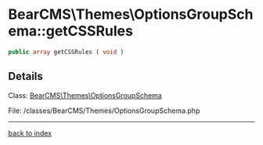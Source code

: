 # BearCMS\Themes\OptionsGroupSchema::getCSSRules

```php
public array getCSSRules ( void )
```

## Details

Class: [BearCMS\Themes\OptionsGroupSchema](bearcms.themes.optionsgroupschema.class.md)

File: /classes/BearCMS/Themes/OptionsGroupSchema.php

---

[back to index](index.md)

